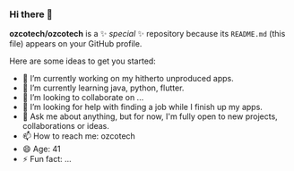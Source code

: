 ### Hi there 👋


**ozcotech/ozcotech** is a ✨ _special_ ✨ repository because its `README.md` (this file) appears on your GitHub profile.

Here are some ideas to get you started:

- 🔭 I’m currently working on my hitherto unproduced apps.
- 🌱 I’m currently learning java, python, flutter.
- 👯 I’m looking to collaborate on ...
- 🤔 I’m looking for help with finding a job while I finish up my apps.
- 💬 Ask me about anything, but for now, I'm fully open to new projects, collaborations or ideas.
- 📫 How to reach me: ozcotech
- 😄 Age: 41
- ⚡ Fun fact: ...


